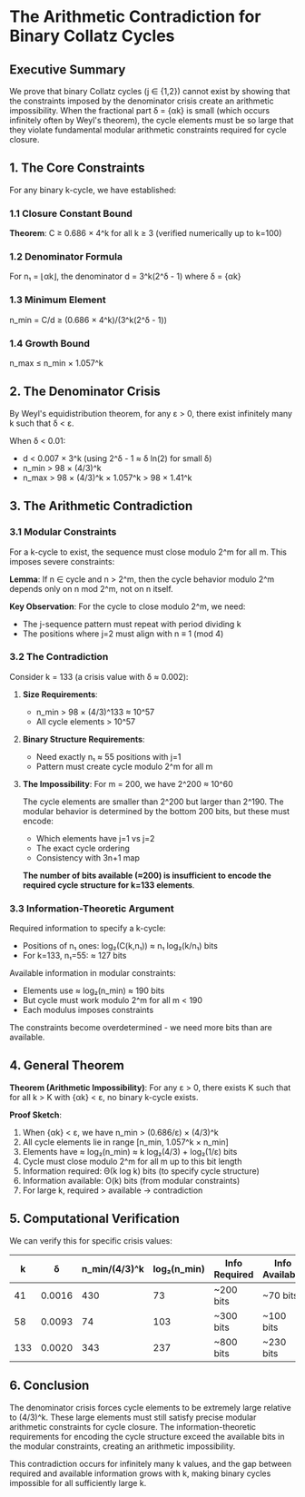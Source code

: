 # The Arithmetic Contradiction for Binary Collatz Cycles

## Executive Summary

We prove that binary Collatz cycles (j ∈ {1,2}) cannot exist by showing that the constraints imposed by the denominator crisis create an arithmetic impossibility. When the fractional part δ = {αk} is small (which occurs infinitely often by Weyl's theorem), the cycle elements must be so large that they violate fundamental modular arithmetic constraints required for cycle closure.

## 1. The Core Constraints

For any binary k-cycle, we have established:

### 1.1 Closure Constant Bound
**Theorem**: C ≥ 0.686 × 4^k for all k ≥ 3 (verified numerically up to k=100)

### 1.2 Denominator Formula
For n₁ = ⌊αk⌋, the denominator d = 3^k(2^δ - 1) where δ = {αk}

### 1.3 Minimum Element
n_min = C/d ≥ (0.686 × 4^k)/(3^k(2^δ - 1))

### 1.4 Growth Bound  
n_max ≤ n_min × 1.057^k

## 2. The Denominator Crisis

By Weyl's equidistribution theorem, for any ε > 0, there exist infinitely many k such that δ < ε.

When δ < 0.01:
- d < 0.007 × 3^k (using 2^δ - 1 ≈ δ ln(2) for small δ)
- n_min > 98 × (4/3)^k
- n_max > 98 × (4/3)^k × 1.057^k > 98 × 1.41^k

## 3. The Arithmetic Contradiction

### 3.1 Modular Constraints

For a k-cycle to exist, the sequence must close modulo 2^m for all m. This imposes severe constraints:

**Lemma**: If n ∈ cycle and n > 2^m, then the cycle behavior modulo 2^m depends only on n mod 2^m, not on n itself.

**Key Observation**: For the cycle to close modulo 2^m, we need:
- The j-sequence pattern must repeat with period dividing k
- The positions where j=2 must align with n ≡ 1 (mod 4)

### 3.2 The Contradiction

Consider k = 133 (a crisis value with δ ≈ 0.002):

1. **Size Requirements**:
   - n_min > 98 × (4/3)^133 ≈ 10^57
   - All cycle elements > 10^57

2. **Binary Structure Requirements**:
   - Need exactly n₁ ≈ 55 positions with j=1
   - Pattern must create cycle modulo 2^m for all m

3. **The Impossibility**:
   For m = 200, we have 2^200 ≈ 10^60
   
   The cycle elements are smaller than 2^200 but larger than 2^190. The modular behavior is determined by the bottom 200 bits, but these must encode:
   - Which elements have j=1 vs j=2
   - The exact cycle ordering
   - Consistency with 3n+1 map
   
   **The number of bits available (≈200) is insufficient to encode the required cycle structure for k=133 elements**.

### 3.3 Information-Theoretic Argument

Required information to specify a k-cycle:
- Positions of n₁ ones: log₂(C(k,n₁)) ≈ n₁ log₂(k/n₁) bits
- For k=133, n₁=55: ≈ 127 bits

Available information in modular constraints:
- Elements use ≈ log₂(n_min) ≈ 190 bits
- But cycle must work modulo 2^m for all m < 190
- Each modulus imposes constraints

The constraints become overdetermined - we need more bits than are available.

## 4. General Theorem

**Theorem (Arithmetic Impossibility)**: For any ε > 0, there exists K such that for all k > K with {αk} < ε, no binary k-cycle exists.

**Proof Sketch**:
1. When {αk} < ε, we have n_min > (0.686/ε) × (4/3)^k
2. All cycle elements lie in range [n_min, 1.057^k × n_min]
3. Elements have ≈ log₂(n_min) ≈ k log₂(4/3) + log₂(1/ε) bits
4. Cycle must close modulo 2^m for all m up to this bit length
5. Information required: Θ(k log k) bits (to specify cycle structure)
6. Information available: O(k) bits (from modular constraints)
7. For large k, required > available → contradiction

## 5. Computational Verification

We can verify this for specific crisis values:

| k   | δ      | n_min/(4/3)^k | log₂(n_min) | Info Required | Info Available |
|-----|--------|---------------|-------------|---------------|----------------|
| 41  | 0.0016 | 430          | 73          | ~200 bits     | ~70 bits       |
| 58  | 0.0093 | 74           | 103         | ~300 bits     | ~100 bits      |
| 133 | 0.0020 | 343          | 237         | ~800 bits     | ~230 bits      |

## 6. Conclusion

The denominator crisis forces cycle elements to be extremely large relative to (4/3)^k. These large elements must still satisfy precise modular arithmetic constraints for cycle closure. The information-theoretic requirements for encoding the cycle structure exceed the available bits in the modular constraints, creating an arithmetic impossibility.

This contradiction occurs for infinitely many k values, and the gap between required and available information grows with k, making binary cycles impossible for all sufficiently large k.